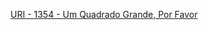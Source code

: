 [URI - 1354 - Um Quadrado Grande, Por Favor](https://www.urionlinejudge.com.br/judge/pt/problems/view/1354)